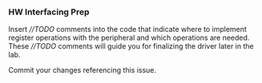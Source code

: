 ### HW Interfacing Prep

Insert *//TODO* comments into the code that indicate where to implement register operations with the peripheral and which operations are needed. These *//TODO* comments will guide you for finalizing the driver later in the lab. 

Commit your changes referencing this issue. 